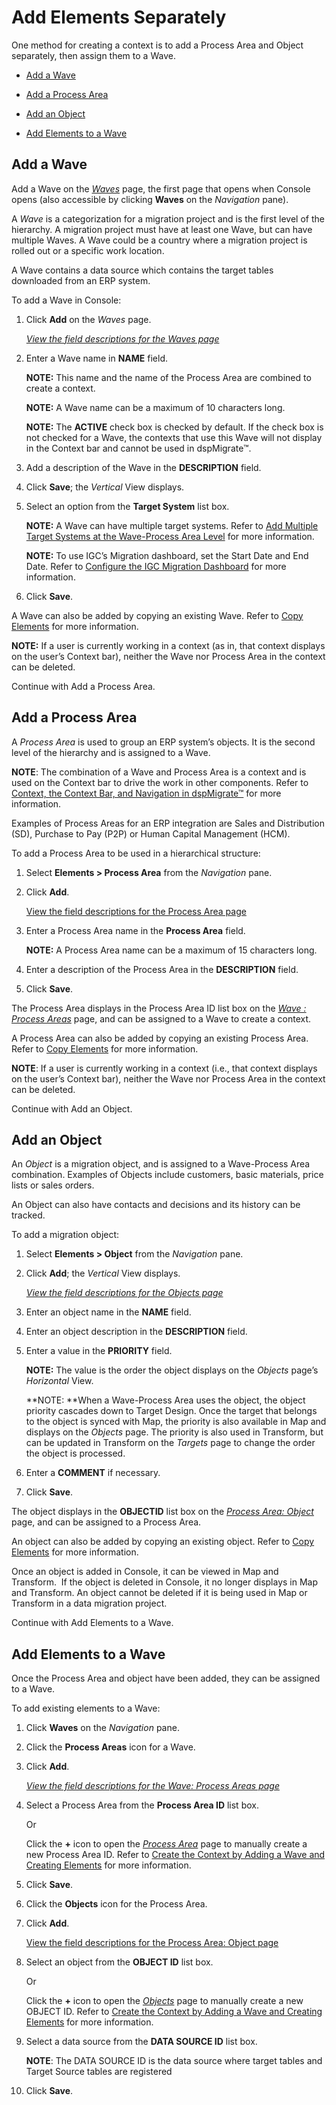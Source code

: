 # Add Elements Separately

One method for creating a context is to add a Process Area and Object
separately, then assign them to a Wave.

  - [Add a Wave](#Add2)

  - [Add a Process Area](#Add)

  - [Add an Object](#Add3)

  - [Add Elements to a Wave](#Add4)

## <span id="Add2"></span>Add a Wave

Add a Wave on the *[Waves](../Page_Desc/Waves_H.htm)* page, the first
page that opens when Console opens (also accessible by clicking
**Waves** on the *Navigation* pane).

A *Wave* is a categorization for a migration project and is the first
level of the hierarchy. A migration project must have at least one Wave,
but can have multiple Waves. A Wave could be a country where a migration
project is rolled out or a specific work location.

A Wave contains a data source which contains the target tables
downloaded from an ERP system.

To add a Wave in Console:

1.  Click **Add** on the *Waves* page.
    
    *[View the field descriptions for the Waves
    page](../Page_Desc/Waves_H.htm)*

2.  Enter a Wave name in **NAME** field.
    
    **NOTE:** This name and the name of the Process Area are combined to
    create a context.
    
    **NOTE:** A Wave name can be a maximum of 10 characters long.
    
    **NOTE:** The **ACTIVE** check box is checked by default. If the
    check box is not checked for a Wave, the contexts that use this Wave
    will not display in the Context bar and cannot be used in
    dspMigrate™.

3.  Add a description of the Wave in the **DESCRIPTION** field.

4.  Click **Save**; the *Vertical* View displays.

5.  Select an option from the **Target System** list box.
    
    **NOTE:** A Wave can have multiple target systems. Refer to [Add
    Multiple Target Systems at the Wave-Process Area
    Level](Add_Multiple_Target_Systems.htm) for more information.
    
    **NOTE:** To use IGC’s Migration dashboard, set the Start Date and
    End Date. Refer to [Configure the IGC Migration
    Dashboard](../../../Platform/Agent_Int/Use_Cases/Configure_the_Migration_Dashboard.htm)
    for more information.

6.  Click **Save**.

A Wave can also be added by copying an existing Wave. Refer to [Copy
Elements](Copy_Elements.htm) for more information.

**NOTE:** If a user is currently working in a context (as in, that
context displays on the user’s Context bar), neither the Wave nor
Process Area in the context can be deleted.

Continue with Add a Process Area.

## <span id="Add"></span>Add a Process Area

A <span style="font-style: italic;">Process Area</span> is used to group
an ERP system’s objects. It is the second level of the hierarchy and is
assigned to a Wave.

**NOTE**: The combination of a Wave and Process Area is a context and is
used on the Context bar to drive the work in other components. Refer to
[Context, the Context Bar, and Navigation in
dspMigrate™](../../dspMigrate/Context_Navigation.htm) for more
information.

Examples of Process Areas for an ERP integration are Sales and
Distribution (SD), Purchase to Pay (P2P) or Human Capital Management
(HCM).

To add a Process Area to be used in a hierarchical structure:

1.  Select **Elements \> Process Area** from the *Navigation* pane.

2.  Click **Add**.
    
    [View the field descriptions for the Process Area
    page](../Page_Desc/Process_Area.htm)

3.  Enter a Process Area name in the **Process Area** field.
    
    **NOTE:** A Process Area name can be a maximum of 15 characters
    long.

4.  Enter a description of the Process Area in the **DESCRIPTION**
    field.

5.  Click **Save**.

The Process Area displays in the Process Area ID list box on the *[Wave
: Process Areas](../Page_Desc/Wave_Process_Areas.htm)* page, and can be
assigned to a Wave to create a context.

A Process Area can also be added by copying an existing Process Area.
Refer to [Copy Elements](Copy_Elements.htm) for more information.

**NOTE**: If a user is currently working in a context (i.e., that
context displays on the user’s Context bar), neither the Wave nor
Process Area in the context can be deleted.

Continue with Add an Object.

## <span id="Add3"></span>Add an Object

An <span style="font-style: italic;">Object</span> is a migration
object, and is assigned to a Wave-Process Area combination. Examples of
Objects include customers, basic materials, price lists or sales orders.

An Object can also have contacts and decisions and its history can be
tracked.

To add a migration object: 

1.  Select **Elements \> Object** from the *Navigation* pane.

2.  Click **Add**; the *Vertical* View displays.
    
    *[View the field descriptions for the Objects
    page](../Page_Desc/Objects_H.htm)*

3.  Enter an object name in the **NAME** field.

4.  Enter an object description in the **DESCRIPTION** field.

5.  Enter a value in the **PRIORITY** field.
    
    **NOTE:** The value is the order the object displays on the
    *Objects* page’s *Horizontal* View.
    
    **NOTE: **When a Wave-Process Area uses the object, the object
    priority cascades down to Target Design. Once the target that
    belongs to the object is synced with Map, the priority is also
    available in Map and displays on the
    <span style="font-style: italic;">Objects</span> page. The priority
    is also used in Transform, but can be updated in Transform on the
    <span style="font-style: italic;">Targets</span> page to change the
    order the object is processed.

6.  Enter a **COMMENT** if necessary.

7.  Click **Save**.

The object displays in the **OBJECTID** list box on the *[Process Area:
Object](../Page_Desc/Process_Area_ObjectH.htm)* page, and can be
assigned to a Process Area.

An object can also be added by copying an existing object. Refer to
[Copy Elements](Copy_Elements.htm) for more information.

Once an object is added in Console, it can be viewed in Map and
Transform.  If the object is deleted in Console, it no longer displays
in Map and Transform. An object cannot be deleted if it is being used in
Map or Transform in a data migration project.

Continue with Add Elements to a Wave.

## <span id="Add4"></span>Add Elements to a Wave

Once the Process Area and object have been added, they can be assigned
to a Wave.

To add existing elements to a Wave:

1.  Click **Waves** on the *Navigation* pane.

2.  Click the **Process Areas** icon for a Wave.

3.  Click **Add**.
    
    *[View the field descriptions for the Wave: Process Areas
    page](../Page_Desc/Wave_Process_Areas.htm)*

4.  Select a Process Area from the **Process Area ID** list box.
    
    Or
    
    Click the **+** icon to open the *[Process
    Area](../Page_Desc/Process_Area.htm)* page to manually create a new
    Process Area ID. Refer to [Create the Context by Adding a Wave and
    Creating Elements](Add_a_Wave_and_Create_Elements.htm) for more
    information.

5.  Click **Save**.

6.  Click the **Objects** icon for the Process Area.

7.  Click **Add**.
    
    [View the field descriptions for the Process Area: Object
    page](../Page_Desc/Process_Area_ObjectH.htm)

8.  Select an object from the **OBJECT ID** list box.
    
    Or
    
    Click the **+** icon to open the
    *[Objects](../Page_Desc/Objects_H.htm)* page to manually create a
    new OBJECT ID. Refer to [Create the Context by Adding a Wave and
    Creating Elements](Add_a_Wave_and_Create_Elements.htm) for more
    information.

9.  Select a data source from the **DATA SOURCE ID** list box.
    
    **NOTE**: The DATA SOURCE ID is the data source where target tables
    and Target Source tables are registered

10. Click **Save**.

